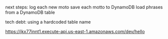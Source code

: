 next steps: 
log each new moto
save each motto to DynamoDB
load phrases from a DynamoDB table


tech debt:
using a hardcoded table name



https://jkx77innt1.execute-api.us-east-1.amazonaws.com/dev/hello

